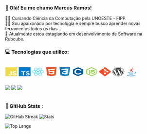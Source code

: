 ### 👋 Olá! Eu me chamo Marcus Ramos!

<div align="left">
  
<p>👨‍🎓 Cursando Ciência da Computação pela UNOESTE - FIPP.</br>
👨‍💻 Sou apaixonado por tecnologia e sempre busco aprender novas ferramentas todos os dias...</br>
💜 Atualmente estou estagiando em desenvolvimento de Software na Rubcube.</p>
  
</div>

<div align="left">
  
### :computer: Tecnologias que utilizo:
  
</div>

<div style="display: inline_block"><br>
  <img align="center" alt="Marcus-Js" height="30" width="40" src="https://raw.githubusercontent.com/devicons/devicon/master/icons/javascript/javascript-plain.svg">
  <img align="center" alt="Marcus-Ts" height="30" width="40" src="https://raw.githubusercontent.com/devicons/devicon/master/icons/typescript/typescript-plain.svg">
  <img align="center" alt="Marcus-React" height="30" width="40" src="https://raw.githubusercontent.com/devicons/devicon/master/icons/react/react-original.svg">
  <img align="center" alt="Marcus-HTML" height="30" width="40" src="https://raw.githubusercontent.com/devicons/devicon/master/icons/html5/html5-original.svg">
  <img align="center" alt="Marcus-CSS" height="30" width="40" src="https://raw.githubusercontent.com/devicons/devicon/master/icons/css3/css3-original.svg">
  <img align="center" alt="Marcus-C" height="30" width="40" src="https://raw.githubusercontent.com/devicons/devicon/master/icons/c/c-plain.svg">
  <img align="center" alt="Marcus-Node" height="30" width="40" src="https://raw.githubusercontent.com/devicons/devicon/master/icons/nodejs/nodejs-plain.svg">
  <img align="center" alt="Marcus-Git" height="30" width="40" src="https://raw.githubusercontent.com/devicons/devicon/master/icons/git/git-plain.svg">
  <img align="center" alt="Marcus-Wordpress" height="30" width="40" src="https://raw.githubusercontent.com/devicons/devicon/master/icons/wordpress/wordpress-plain.svg">
  <img align="center" alt="Marcus-Wordpress" height="30" width="40" src="https://github.com/devicons/devicon/blob/master/icons/java/java-original.svg">
</div>
  
  ##
 
<div> 
  <a href="https://instagram.com/marcus_vramos" target="_blank"><img src="https://img.shields.io/badge/-Instagram-%23E4405F?style=for-the-badge&logo=instagram&logoColor=white" target="_blank"></a>
  <a href = "mailto:marcusramos651@gmail.com"><img src="https://img.shields.io/badge/-Gmail-%23333?style=for-the-badge&logo=gmail&logoColor=white" target="_blank"></a>
  <a href="https://www.linkedin.com/in/marcus-vinicius-ramos" target="_blank"><img src="https://img.shields.io/badge/-LinkedIn-%230077B5?style=for-the-badge&logo=linkedin&logoColor=white" target="_blank"></a> 
  
 
</div>
</br>


### :rocket: GitHub Stats :

![GitHub Streak](https://github-readme-streak-stats.herokuapp.com?user=marcus-rubcube&theme=vision-friendly-dark&hide_border=false)
![Stats](https://github-readme-stats.vercel.app/api?username=marcus-rubcube&layout=compact&theme=vision-friendly-dark&include_all_commits=true&count_private=true)
<div align="left">
  
![Top Langs](https://github-readme-stats.vercel.app/api/top-langs/?username=marcus-rubcube&layout=compact&theme=vision-friendly-dark)
</div>




